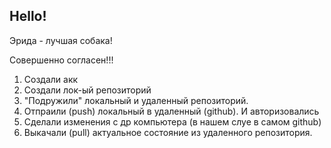 ## Hello!

Эрида - лучшая собака!

Совершенно согласен!!!

1. Создали акк
2. Создали лок-ый репозиторий
3. "Подружили" локальный и удаленный репозиторий.
4. Отпраили (push) локальный в удаленный (github). И авторизовались
5. Сделали изменения с др компьютера (в нашем слуе в самом github)
6. Выкачали (pull) актуальное состояние из удаленного репозитория.